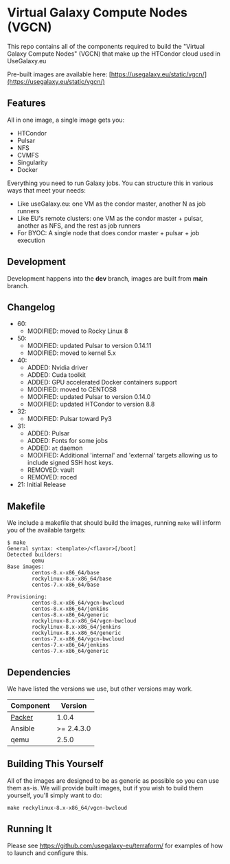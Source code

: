# Virtual Galaxy Compute Nodes (VGCN)

This repo contains all of the components required to build the "Virtual Galaxy
Compute Nodes" (VGCN) that make up the HTCondor cloud used in UseGalaxy.eu

Pre-built images are available here: [https://usegalaxy.eu/static/vgcn/](https://usegalaxy.eu/static/vgcn/)

## Features

All in one image, a single image gets you:

- HTCondor
- Pulsar
- NFS
- CVMFS
- Singularity
- Docker

Everything you need to run Galaxy jobs. You can structure this in various ways that meet your needs:

- Like useGalaxy.eu: one VM as the condor master, another N as job runners
- Like EU's remote clusters: one VM as the condor master + pulsar, another as NFS, and the rest as job runners
- For BYOC: A single node that does condor master + pulsar + job execution

## Development

Development happens into the __dev__ branch, images are built from __main__ branch.

## Changelog

- 60:
    - MODIFIED: moved to Rocky Linux 8
- 50:
    - MODIFIED: updated Pulsar to version 0.14.11
    - MODIFIED: moved to kernel 5.x
- 40:
    - ADDED: Nvidia driver
    - ADDED: Cuda toolkit
    - ADDED: GPU accelerated Docker containers support
    - MODIFIED: moved to CENTOS8
    - MODIFIED: updated Pulsar to version 0.14.0
    - MODIFIED: updated HTCondor to version 8.8
- 32:
    - MODIFIED: Pulsar toward Py3
- 31:
    - ADDED: Pulsar
    - ADDED: Fonts for some jobs
    - ADDED: `at` daemon
    - MODIFIED: Additional 'internal' and 'external' targets allowing us to include signed SSH host keys.
    - REMOVED: vault
    - REMOVED: roced
- 21: Initial Release

## Makefile

We include a makefile that should build the images, running `make` will inform you of the available targets:

```console
$ make
General syntax: <template>/<flavor>[/boot]
Detected builders:
        qemu
Base images:
        centos-8.x-x86_64/base
        rockylinux-8.x-x86_64/base
        centos-7.x-x86_64/base

Provisioning:
        centos-8.x-x86_64/vgcn-bwcloud
        centos-8.x-x86_64/jenkins
        centos-8.x-x86_64/generic
        rockylinux-8.x-x86_64/vgcn-bwcloud
        rockylinux-8.x-x86_64/jenkins
        rockylinux-8.x-x86_64/generic
        centos-7.x-x86_64/vgcn-bwcloud
        centos-7.x-x86_64/jenkins
        centos-7.x-x86_64/generic
```

## Dependencies

We have listed the versions we use, but other versions may work.

| Component                                      | Version    |
|------------------------------------------------|------------|
| [Packer](https://www.packer.io/downloads.html) | 1.0.4      |
| Ansible                                        | >= 2.4.3.0 |
| qemu                                           | 2.5.0      |

## Building This Yourself

All of the images are designed to be as generic as possible so you can use them
as-is. We will provide built images, but if you wish to build them yourself,
you'll simply want to do:

```
make rockylinux-8.x-x86_64/vgcn-bwcloud
```

## Running It

Please see https://github.com/usegalaxy-eu/terraform/ for examples of how to launch and configure this.
